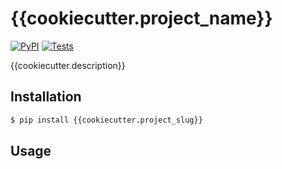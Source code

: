 # {{cookiecutter.project_name}}

[![PyPI](https://img.shields.io/pypi/v/{{cookiecutter.project_slug}}.svg?style=flat)](https://pypi.python.org/pypi/{{cookiecutter.project_slug}})
[![Tests](https://github.com/{{cookiecutter.username}}/{{cookiecutter.project_slug}}/workflows/Tests/badge.svg)](https://github.com/{{cookiecutter.username}}/{{cookiecutter.project_slug}}/actions)

{{cookiecutter.description}}


## Installation

```bash
$ pip install {{cookiecutter.project_slug}}
```


## Usage
